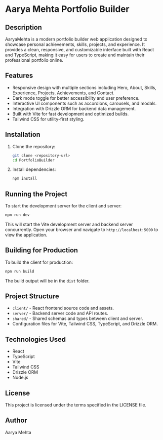 # Aarya Mehta Portfolio Builder

## Description
AaryaMehta is a modern portfolio builder web application designed to showcase personal achievements, skills, projects, and experience. It provides a clean, responsive, and customizable interface built with React and TypeScript, making it easy for users to create and maintain their professional portfolio online.

## Features
- Responsive design with multiple sections including Hero, About, Skills, Experience, Projects, Achievements, and Contact.
- Dark mode toggle for better accessibility and user preference.
- Interactive UI components such as accordions, carousels, and modals.
- Integration with Drizzle ORM for backend data management.
- Built with Vite for fast development and optimized builds.
- Tailwind CSS for utility-first styling.

## Installation

1. Clone the repository:
   ```bash
   git clone <repository-url>
   cd PortfolioBuilder
   ```

2. Install dependencies:
   ```bash
   npm install
   ```

## Running the Project

To start the development server for the client and server:

```bash
npm run dev
```

This will start the Vite development server and backend server concurrently. Open your browser and navigate to `http://localhost:5000` to view the application.

## Building for Production

To build the client for production:

```bash
npm run build
```

The build output will be in the `dist` folder.

## Project Structure

- `client/` - React frontend source code and assets.
- `server/` - Backend server code and API routes.
- `shared/` - Shared schemas and types between client and server.
- Configuration files for Vite, Tailwind CSS, TypeScript, and Drizzle ORM.

## Technologies Used

- React
- TypeScript
- Vite
- Tailwind CSS
- Drizzle ORM
- Node.js

## License

This project is licensed under the terms specified in the LICENSE file.

## Author

Aarya Mehta
